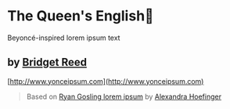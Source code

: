 # The Queen's English👑

Beyoncé-inspired lorem ipsum text

## by [Bridget Reed](https://github.com/bridgetcreed)

[http://www.yonceipsum.com](http://www.yonceipsum.com)
> Based on [Ryan Gosling lorem ipsum](http://www.rygo-ipsum.com) by [Alexandra Hoefinger](https://github.com/ahoef/rygo-ipsum)